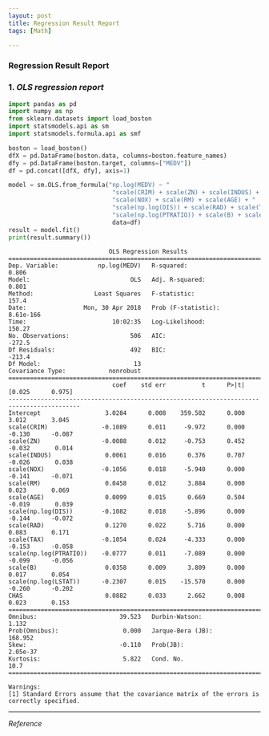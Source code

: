 ```yaml
---
layout: post
title: Regression Result Report
tags: [Math]

---
```


### Regression Result Report

### 1. *OLS regression report*

```python
import pandas as pd
import numpy as np
from sklearn.datasets import load_boston
import statsmodels.api as sm
import statsmodels.formula.api as smf

boston = load_boston()
dfX = pd.DataFrame(boston.data, columns=boston.feature_names)
dfy = pd.DataFrame(boston.target, columns=["MEDV"])
df = pd.concat([dfX, dfy], axis=1)
```


```python
model = sm.OLS.from_formula("np.log(MEDV) ~ "
                             "scale(CRIM) + scale(ZN) + scale(INDUS) + "
                             "scale(NOX) + scale(RM) + scale(AGE) + "
                             "scale(np.log(DIS)) + scale(RAD) + scale(TAX) + "
                             "scale(np.log(PTRATIO)) + scale(B) + scale(np.log(LSTAT)) + CHAS", 
                             data=df)
result = model.fit()
print(result.summary())
```


                                OLS Regression Results                            
    ==============================================================================
    Dep. Variable:           np.log(MEDV)   R-squared:                       0.806
    Model:                            OLS   Adj. R-squared:                  0.801
    Method:                 Least Squares   F-statistic:                     157.4
    Date:                Mon, 30 Apr 2018   Prob (F-statistic):          8.61e-166
    Time:                        10:02:35   Log-Likelihood:                 150.27
    No. Observations:                 506   AIC:                            -272.5
    Df Residuals:                     492   BIC:                            -213.4
    Df Model:                          13                                         
    Covariance Type:            nonrobust                                         
    ==========================================================================================
                                 coef    std err          t      P>|t|      [0.025      0.975]
    ------------------------------------------------------------------------------------------
    Intercept                  3.0284      0.008    359.502      0.000       3.012       3.045
    scale(CRIM)               -0.1089      0.011     -9.972      0.000      -0.130      -0.087
    scale(ZN)                 -0.0088      0.012     -0.753      0.452      -0.032       0.014
    scale(INDUS)               0.0061      0.016      0.376      0.707      -0.026       0.038
    scale(NOX)                -0.1056      0.018     -5.940      0.000      -0.141      -0.071
    scale(RM)                  0.0458      0.012      3.884      0.000       0.023       0.069
    scale(AGE)                 0.0099      0.015      0.669      0.504      -0.019       0.039
    scale(np.log(DIS))        -0.1082      0.018     -5.896      0.000      -0.144      -0.072
    scale(RAD)                 0.1270      0.022      5.716      0.000       0.083       0.171
    scale(TAX)                -0.1054      0.024     -4.333      0.000      -0.153      -0.058
    scale(np.log(PTRATIO))    -0.0777      0.011     -7.089      0.000      -0.099      -0.056
    scale(B)                   0.0358      0.009      3.809      0.000       0.017       0.054
    scale(np.log(LSTAT))      -0.2307      0.015    -15.570      0.000      -0.260      -0.202
    CHAS                       0.0882      0.033      2.662      0.008       0.023       0.153
    ==============================================================================
    Omnibus:                       39.523   Durbin-Watson:                   1.132
    Prob(Omnibus):                  0.000   Jarque-Bera (JB):              168.952
    Skew:                          -0.110   Prob(JB):                     2.05e-37
    Kurtosis:                       5.822   Cond. No.                         10.7
    ==============================================================================
    
    Warnings:
    [1] Standard Errors assume that the covariance matrix of the errors is correctly specified.


***
*Reference*
